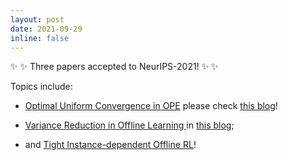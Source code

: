 ```yaml
---
layout: post
date: 2021-09-29 
inline: false
---
```




:sparkles:  :sparkles: Three papers accepted to NeurIPS-2021! :sparkles:  :sparkles:

Topics include: 

 * <a href="https://arxiv.org/abs/2105.06029" target="blank">Optimal Uniform Convergence in OPE</a> please check <a href="https://mingyin0312.github.io/blog/2021/unified-offline-rl/" target="blank">this blog</a>!

 * <a href="https://arxiv.org/abs/2102.01748" target="blank">Variance Reduction in Offline Learning </a> in <a href="https://mingyin0312.github.io/blog/2021/doubleVR/" target="blank">this blog</a>;


 * and <a href="https://arxiv.org/abs/2110.08695" target="blank">Tight Instance-dependent Offline RL</a>!



